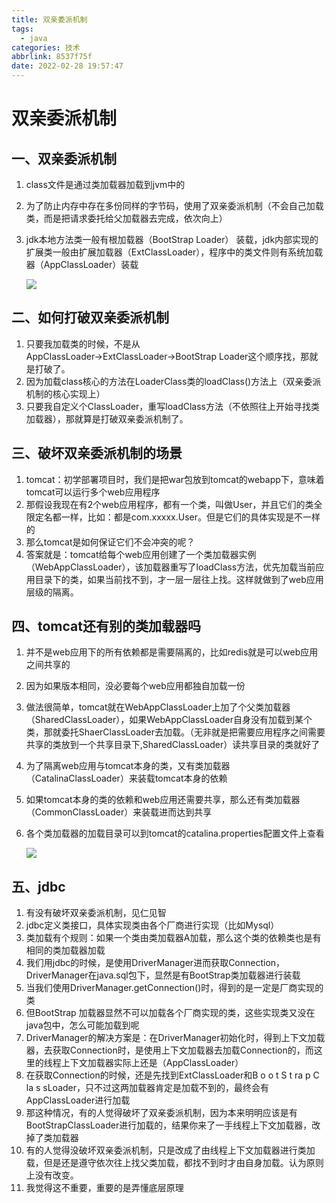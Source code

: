 ```yaml
---
title: 双亲委派机制
tags:
  - java
categories: 技术
abbrlink: 8537f75f
date: 2022-02-28 19:57:47
---
```


# 双亲委派机制

## 一、双亲委派机制

1. class文件是通过类加载器加载到jvm中的

2. 为了防止内存中存在多份同样的字节码，使用了双亲委派机制（不会自己加载类，而是把请求委托给父加载器去完成，依次向上）

3. jdk本地方法类一般有根加载器（BootStrap Loader） 装载，jdk内部实现的扩展类一般由扩展加载器（ExtClassLoader），程序中的类文件则有系统加载器（AppClassLoader）装载

   ![](https://cdn.jsdelivr.net/gh/swimminghao/picture@main/img/W7CetM_20210922105555.png)
## 二、如何打破双亲委派机制

1. 只要我加载类的时候，不是从AppClassLoader→ExtClassLoader→BootStrap Loader这个顺序找，那就是打破了。
2. 因为加载class核心的方法在LoaderClass类的loadClass()方法上（双亲委派机制的核心实现上）
3. 只要我自定义个ClassLoader，重写loadClass方法（不依照往上开始寻找类加载器），那就算是打破双亲委派机制了。

## 三、破坏双亲委派机制的场景

1. tomcat：初学部署项目时，我们是把war包放到tomcat的webapp下，意味着tomcat可以运行多个web应用程序
2. 那假设我现在有2个web应用程序，都有一个类，叫做User，并且它们的类全限定名都一样，比如：都是com.xxxxx.User。但是它们的具体实现是不一样的
3. 那么tomcat是如何保证它们不会冲突的呢？
4. 答案就是：tomcat给每个web应用创建了一个类加载器实例（WebAppClassLoader），该加载器重写了loadClass方法，优先加载当前应用目录下的类，如果当前找不到，才一层一层往上找。这样就做到了web应用层级的隔离。

## 四、tomcat还有别的类加载器吗

1. 并不是web应用下的所有依赖都是需要隔离的，比如redis就是可以web应用之间共享的

2. 因为如果版本相同，没必要每个web应用都独自加载一份

3. 做法很简单，tomcat就在WebAppClassLoader上加了个父类加载器（SharedClassLoader），如果WebAppClassLoader自身没有加载到某个类，那就委托ShaerClassLoader去加载。（无非就是把需要应用程序之间需要共享的类放到一个共享目录下,SharedClassLoader）读共享目录的类就好了

4. 为了隔离web应用与tomcat本身的类，又有类加载器（CatalinaClassLoader）来装载tomcat本身的依赖

5. 如果tomcat本身的类的依赖和web应用还需要共享，那么还有类加载器（CommonClassLoader）来装载进而达到共享

6. 各个类加载器的加载目录可以到tomcat的catalina.properties配置文件上查看

   ![](https://cdn.jsdelivr.net/gh/swimminghao/picture@main/img/5TeCHY_20210922111755.png)

## 五、jdbc

1. 有没有破坏双亲委派机制，见仁见智
2. jdbc定义类接口，具体实现类由各个厂商进行实现（比如Mysql）
3. 类加载有个规则：如果一个类由类加载器A加载，那么这个类的依赖类也是有相同的类加载器加载
4. 我们用jdbc的时候，是使用DriverManager进而获取Connection，DriverManager在java.sql包下，显然是有BootStrap类加载器进行装载
5. 当我们使用DriverManager.getConnection()时，得到的是一定是厂商实现的类
6. 但BootStrap 加载器显然不可以加载各个厂商实现的类，这些实现类又没在java包中，怎么可能加载到呢
7. DriverManager的解决方案是：在DriverManager初始化时，得到上下文加载器，去获取Connection时，是使用上下文加载器去加载Connection的，而这里的线程上下文加载器实际上还是（AppClassLoader）
8. 在获取Connection的时候，还是先找到ExtClassLoader和B o o t S t ra p C la s sLoader，只不过这两加载器肯定是加载不到的，最终会有AppClassLoader进行加载
9. 那这种情况，有的人觉得破坏了双亲委派机制，因为本来明明应该是有BootStrapClassLoader进行加载的，结果你来了一手线程上下文加载器，改掉了类加载器
10. 有的人觉得没破坏双亲委派机制，只是改成了由线程上下文加载器进行类加载，但是还是遵守依次往上找父类加载，都找不到时才由自身加载。认为原则上没有改变。
11. 我觉得这不重要，重要的是弄懂底层原理
